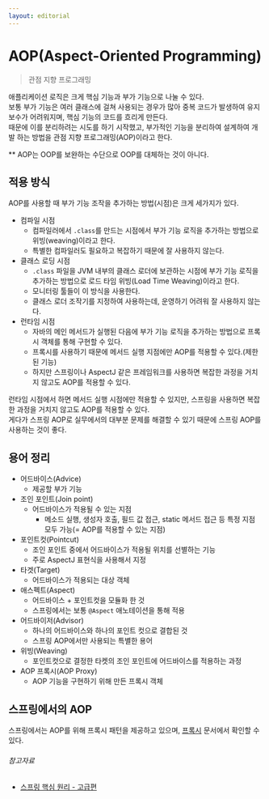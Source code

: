 ```yaml
---
layout: editorial
---
```


# AOP(Aspect-Oriented Programming)

> 관점 지향 프로그래밍

애플리케이션 로직은 크게 핵심 기능과 부가 기능으로 나눌 수 있다.  
보통 부가 기능은 여러 클래스에 걸쳐 사용되는 경우가 많아 중복 코드가 발생하여 유지보수가 어려워지며, 핵심 기능의 코드를 흐리게 만든다.  
때문에 이를 분리하려는 시도를 하기 시작했고, 부가적인 기능을 분리하여 설계하여 개발 하는 방법을 관점 지향 프로그래밍(AOP)이라고 한다.

** AOP는 OOP를 보완하는 수단으로 OOP를 대체하는 것이 아니다.

## 적용 방식

AOP를 사용할 때 부가 기능 조작을 추가하는 방법(시점)은 크게 세가지가 있다.

- 컴파일 시점
    - 컴파일러에서 `.class`를 만드는 시점에서 부가 기능 로직을 추가하는 방법으로 위빙(weaving)이라고 한다.
    - 특별한 컴파일러도 필요하고 복잡하기 때문에 잘 사용하지 않는다.
- 클래스 로딩 시점
    - `.class` 파일을 JVM 내부의 클래스 로더에 보관하는 시점에 부가 기능 로직을 추가하는 방법으로 로드 타임 위빙(Load Time Weaving)이라고 한다.
    - 모니터링 툴들이 이 방식을 사용한다.
    - 클래스 로더 조작기를 지정하여 사용하는데, 운영하기 어려워 잘 사용하지 않는다.
- 런타임 시점
    - 자바의 메인 메서드가 실행된 다음에 부가 기능 로직을 추가하는 방법으로 프록시 객체를 통해 구현할 수 있다.
    - 프록시를 사용하기 때문에 메서드 실행 지점에만 AOP를 적용할 수 있다.(제한된 기능)
    - 하지만 스프링이나 AspectJ 같은 프레임워크를 사용하면 복잡한 과정을 거치지 않고도 AOP를 적용할 수 있다.

런타임 시점에서 하면 메서드 실행 시점에만 적용할 수 있지만, 스프링을 사용하면 복잡한 과정을 거치지 않고도 AOP를 적용할 수 있다.  
게다가 스프링 AOP로 실무에서의 대부분 문제를 해결할 수 있기 때문에 스프링 AOP를 사용하는 것이 좋다.

## 용어 정리

- 어드바이스(Advice)
    - 제공할 부가 기능
- 조인 포인트(Join point)
    - 어드바이스가 적용될 수 있는 지점
        - 메소드 실행, 생성자 호출, 필드 값 접근, static 메서드 접근 등 특정 지점 모두 가능(= AOP를 적용할 수 있는 지점)
- 포인트컷(Pointcut)
    - 조인 포인트 중에서 어드바이스가 적용될 위치를 선별하는 기능
    - 주로 AspectJ 표현식을 사용해서 지정
- 타겟(Target)
    - 어드바이스가 적용되는 대상 객체
- 애스펙트(Aspect)
    - 어드바이스 + 포인트컷을 모듈화 한 것
    - 스프링에서는 보통 `@Aspect` 애노테이션을 통해 적용
- 어드바이저(Advisor)
    - 하나의 어드바이스와 하나의 포인트 컷으로 결합된 것
    - 스프링 AOP에서만 사용되는 특별한 용어
- 위빙(Weaving)
    - 포인트컷으로 결정한 타켓의 조인 포인트에 어드바이스를 적용하는 과정
- AOP 프록시(AOP Proxy)
    - AOP 기능을 구현하기 위해 만든 프록시 객체

## 스프링에서의 AOP

스프링에서는 AOP를 위해 프록시 패턴을 제공하고 있으며, [프록시](proxy.md) 문서에서 확인할 수 있다.

###### 참고자료

- [스프링 핵심 원리 - 고급편](https://www.inflearn.com/course/스프링-핵심-원리-고급편)